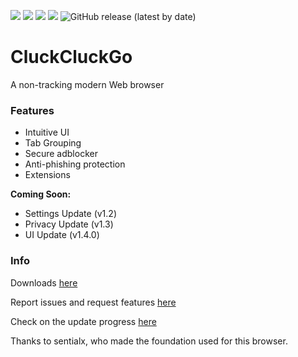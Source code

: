 <a href="https://github.com/Cohejh/CluckCluckGo/releases"><img src="https://img.shields.io/github/downloads/COHEJH/CluckCluckGo/total?style=for-the-badge"></a>
<img src="https://img.shields.io/github/languages/count/Cohejh/CluckCluckGo?color=%2397CA00&label=Languages%20used&style=for-the-badge">
<a><img src="https://img.shields.io/github/license/cohejh/cluckcluckgo?style=for-the-badge"></a>
<a href="https://cohejh.com"><img src="https://img.shields.io/badge/Website-cohejh.com-green?style=for-the-badge&logo=google-chrome&logoColor=white"></a>
<img alt="GitHub release (latest by date)" src="https://img.shields.io/badge/Version-1.1-green?style=for-the-badge">
# CluckCluckGo
A non-tracking modern Web browser

### Features
- Intuitive UI
- Tab Grouping
- Secure adblocker
- Anti-phishing protection
- Extensions

**Coming Soon:**
- Settings Update (v1.2)
- Privacy Update (v1.3)
- UI Update (v1.4.0)

### Info

Downloads [here](https://github.com/Cohejh/CluckCluckGo/releases)

Report issues and request features [here](https://github.com/Cohejh/CluckCluckGo/issues)

Check on the update progress [here](https://github.com/users/Cohejh/projects/1/views/1)

Thanks to sentialx, who made the foundation used for this browser.
